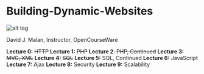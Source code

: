 Building-Dynamic-Websites
=========================
![alt tag](http://cs75.tv/img/david.jpg)

David J. Malan, Instructor, OpenCourseWare            


**Lecture 0:** ~~HTTP~~   **Lecture 1:** ~~PHP~~  **Lecture 2**: ~~PHP, Continued~~ **Lecture 3:** ~~MVC, XML~~ **Lecture 4:** ~~SQL~~  **Lecture 5:** SQL, Continued **Lecture 6:** JavaScript **Lecture 7:** Ajax **Lecture 8:** Security  **Lecture 9:** Scalability 
